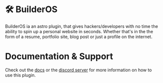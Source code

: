 # 🛠️ BuilderOS

BuilderOS ia an astro plugin, that gives hackers/developers with no time the ability to spin up a personal website in seconds. Whether that's in the the form of a resume, portfolio site, blog post or just a profile on the internet.

# Documentation & Support

Check out the [docs](https://github.com/khaya-zulu/builder/blob/main/README.md) or the [discord server](https://discord.gg/XG7qBWD39T) for more information on how to use this plugin.
